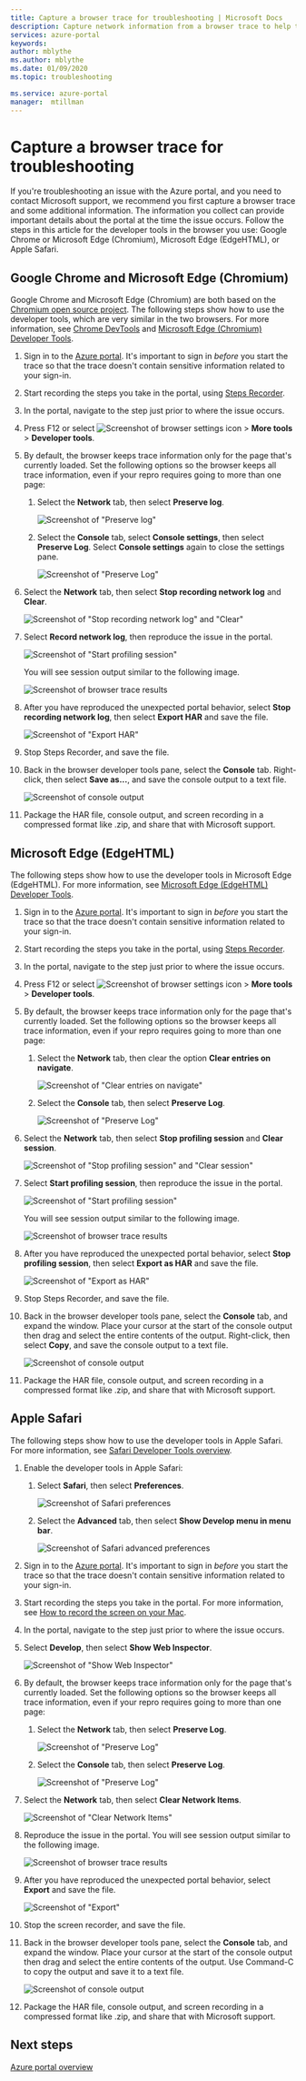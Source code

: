 ```yaml
---
title: Capture a browser trace for troubleshooting | Microsoft Docs 
description: Capture network information from a browser trace to help troubleshoot issues with the Azure portal.
services: azure-portal
keywords: 
author: mblythe
ms.author: mblythe
ms.date: 01/09/2020
ms.topic: troubleshooting

ms.service: azure-portal
manager:  mtillman
---
```


# Capture a browser trace for troubleshooting

If you're troubleshooting an issue with the Azure portal, and you need to contact Microsoft support, we recommend you first capture a browser trace and some additional information. The information you collect can provide important details about the portal at the time the issue occurs. Follow the steps in this article for the developer tools in the browser you use: Google Chrome or Microsoft Edge (Chromium), Microsoft Edge (EdgeHTML), or Apple Safari.

## Google Chrome and Microsoft Edge (Chromium)

Google Chrome and Microsoft Edge (Chromium) are both based on the [Chromium open source project](https://www.chromium.org/Home). The following steps show how to use the developer tools, which are very similar in the two browsers. For more information, see [Chrome DevTools](https://developers.google.com/web/tools/chrome-devtools) and [Microsoft Edge (Chromium) Developer Tools](/microsoft-edge/devtools-guide-chromium).

1. Sign in to the [Azure portal](https://portal.azure.com). It's important to sign in _before_ you start the trace so that the trace doesn't contain sensitive information related to your sign-in. 

1. Start recording the steps you take in the portal, using [Steps Recorder](https://support.microsoft.com/help/22878/windows-10-record-steps).

1. In the portal, navigate to the step just prior to where the issue occurs.

1. Press F12 or select ![Screenshot of browser settings icon](media/azure-portal-browser-trace/chromium-icon-settings.png) > **More tools** > **Developer tools**.

1. By default, the browser keeps trace information only for the page that's currently loaded. Set the following options so the browser keeps all trace information, even if your repro requires going to more than one page:

    1. Select the **Network** tab, then select **Preserve log**.

          ![Screenshot of "Preserve log"](media/azure-portal-browser-trace/chromium-network-preserve-log.png)

    1. Select the **Console** tab, select **Console settings**, then select **Preserve Log**. Select **Console settings** again to close the settings pane.

          ![Screenshot of "Preserve Log"](media/azure-portal-browser-trace/chromium-console-preserve-log.png)

1. Select the **Network** tab, then select **Stop recording network log** and **Clear**.

    ![Screenshot of "Stop recording network log" and "Clear"](media/azure-portal-browser-trace/chromium-stop-clear-session.png)

1. Select **Record network log**, then reproduce the issue in the portal.

    ![Screenshot of "Start profiling session"](media/azure-portal-browser-trace/chromium-start-session.png)

    You will see session output similar to the following image.

    ![Screenshot of browser trace results](media/azure-portal-browser-trace/chromium-browser-trace-results.png)

1. After you have reproduced the unexpected portal behavior, select **Stop recording network log**, then select **Export HAR** and save the file.

    ![Screenshot of "Export HAR"](media/azure-portal-browser-trace/chromium-network-export-har.png)

1. Stop Steps Recorder, and save the file.

1. Back in the browser developer tools pane, select the **Console** tab. Right-click, then select **Save as...**, and save the console output to a text file.

    ![Screenshot of console output](media/azure-portal-browser-trace/chromium-console-select.png)

1. Package the HAR file, console output, and screen recording in a compressed format like .zip, and share that with Microsoft support.

## Microsoft Edge (EdgeHTML)

The following steps show how to use the developer tools in Microsoft Edge (EdgeHTML). For more information, see [Microsoft Edge (EdgeHTML) Developer Tools](/microsoft-edge/devtools-guide).

1. Sign in to the [Azure portal](https://portal.azure.com). It's important to sign in _before_ you start the trace so that the trace doesn't contain sensitive information related to your sign-in. 

1. Start recording the steps you take in the portal, using [Steps Recorder](https://support.microsoft.com/help/22878/windows-10-record-steps).

1. In the portal, navigate to the step just prior to where the issue occurs.

1. Press F12 or select ![Screenshot of browser settings icon](media/azure-portal-browser-trace/edge-icon-settings.png) > **More tools** > **Developer tools**.

1. By default, the browser keeps trace information only for the page that's currently loaded. Set the following options so the browser keeps all trace information, even if your repro requires going to more than one page:

    1. Select the **Network** tab, then clear the option **Clear entries on navigate**.

          ![Screenshot of "Clear entries on navigate"](media/azure-portal-browser-trace/edge-network-clear-entries.png)

    1. Select the **Console** tab, then select **Preserve Log**.

          ![Screenshot of "Preserve Log"](media/azure-portal-browser-trace/edge-console-preserve-log.png)

1. Select the **Network** tab, then select **Stop profiling session** and **Clear session**.

    ![Screenshot of "Stop profiling session" and "Clear session"](media/azure-portal-browser-trace/edge-stop-clear-session.png)

1. Select **Start profiling session**, then reproduce the issue in the portal.

    ![Screenshot of "Start profiling session"](media/azure-portal-browser-trace/edge-start-session.png)

    You will see session output similar to the following image.

    ![Screenshot of browser trace results](media/azure-portal-browser-trace/edge-browser-trace-results.png)

1. After you have reproduced the unexpected portal behavior, select **Stop profiling session**, then select **Export as HAR** and save the file.

    ![Screenshot of "Export as HAR"](media/azure-portal-browser-trace/edge-network-export-har.png)

1. Stop Steps Recorder, and save the file.

1. Back in the browser developer tools pane, select the **Console** tab, and expand the window. Place your cursor at the start of the console output then drag and select the entire contents of the output. Right-click, then select **Copy**, and save the console output to a text file.

    ![Screenshot of console output](media/azure-portal-browser-trace/edge-console-select.png)

1. Package the HAR file, console output, and screen recording in a compressed format like .zip, and share that with Microsoft support.

## Apple Safari

The following steps show how to use the developer tools in Apple Safari. For more information, see [Safari Developer Tools overview](https://support.apple.com/guide/safari-developer/safari-developer-tools-overview-dev073038698/11.0/mac).

1. Enable the developer tools in Apple Safari:

    1. Select **Safari**, then select **Preferences**.

        ![Screenshot of Safari preferences](media/azure-portal-browser-trace/safari-preferences.png)

    1. Select the **Advanced** tab, then select **Show Develop menu in menu bar**.

        ![Screenshot of Safari advanced preferences](media/azure-portal-browser-trace/safari-show-develop-menu.png)

1. Sign in to the [Azure portal](https://portal.azure.com). It's important to sign in _before_ you start the trace so that the trace doesn't contain sensitive information related to your sign-in. 

1. Start recording the steps you take in the portal. For more information, see [How to record the screen on your Mac](https://support.apple.comHT208721).

1. In the portal, navigate to the step just prior to where the issue occurs.

1. Select **Develop**, then select **Show Web Inspector**.

    ![Screenshot of "Show Web Inspector"](media/azure-portal-browser-trace/safari-show-web-inspector.png)

1. By default, the browser keeps trace information only for the page that's currently loaded. Set the following options so the browser keeps all trace information, even if your repro requires going to more than one page:

    1. Select the **Network** tab, then select **Preserve Log**.

          ![Screenshot of "Preserve Log"](media/azure-portal-browser-trace/safari-network-preserve-log.png)

    1. Select the **Console** tab, then select **Preserve Log**.

          ![Screenshot of "Preserve Log"](media/azure-portal-browser-trace/safari-console-preserve-log.png)

1. Select the **Network** tab, then select **Clear Network Items**.

    ![Screenshot of "Clear Network Items"](media/azure-portal-browser-trace/safari-clear-session.png)

1. Reproduce the issue in the portal. You will see session output similar to the following image.

    ![Screenshot of browser trace results](media/azure-portal-browser-trace/safari-browser-trace-results.png)

1. After you have reproduced the unexpected portal behavior, select **Export** and save the file.

    ![Screenshot of "Export"](media/azure-portal-browser-trace/safari-network-export-har.png)

1. Stop the screen recorder, and save the file.

1. Back in the browser developer tools pane, select the **Console** tab, and expand the window. Place your cursor at the start of the console output then drag and select the entire contents of the output. Use Command-C to copy the output and save it to a text file.

    ![Screenshot of console output](media/azure-portal-browser-trace/safari-console-select.png)

1. Package the HAR file, console output, and screen recording in a compressed format like .zip, and share that with Microsoft support.

## Next steps

[Azure portal overview](azure-portal-overview.md)